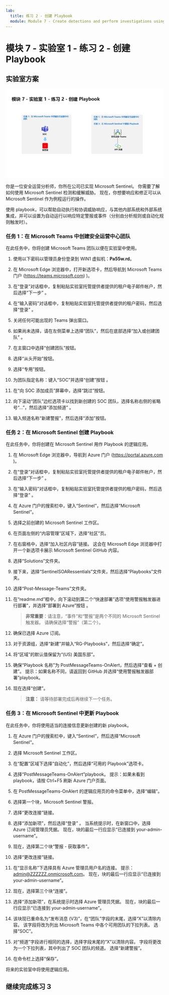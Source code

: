 ```yaml
---
lab:
  title: 练习 2 - 创建 Playbook
  module: Module 7 - Create detections and perform investigations using Microsoft Sentinel
---
```


# <a name="module-7---lab-1---exercise-2---create-a-playbook"></a>模块 7 - 实验室 1 - 练习 2 - 创建 Playbook

## <a name="lab-scenario"></a>实验室方案

![实验室概述。](../Media/SC-200-Lab_Diagrams_Mod7_L1_Ex2.png)

你是一位安全运营分析师，你所在公司已实现 Microsoft Sentinel。 你需要了解如何使用 Microsoft Sentinel 检测和缓解威胁。 现在，你想要响应和修正可以从 Microsoft Sentinel 作为例程运行的操作。

使用 playbook，可以帮助自动执行和协调威胁响应，与其他内部系统和外部系统集成，并可以设置为自动运行以响应特定警报或事件（分别由分析规则或自动化规则触发时）。 


### <a name="task-1-create-a-security-operations-center-team-in-microsoft-teams"></a>任务 1：在 Microsoft Teams 中创建安全运营中心团队

在此任务中，你将创建 Microsoft Teams 团队以便在实验室中使用。

1. 使用以下密码以管理员身份登录到 WIN1 虚拟机：**Pa55w.rd**。  

1. 在 Microsoft Edge 浏览器中，打开新选项卡，然后导航到 Microsoft Teams 门户 (https://teams.microsoft.com) )。

1. 在“登录”对话框中，复制粘贴实验室托管提供者提供的租户电子邮件帐户，然后选择“下一步”  。

1. 在“输入密码”对话框中，复制粘贴实验室托管提供者提供的租户密码，然后选择“登录”  。

1. 关闭任何可能出现的 Teams 弹出窗口。

1. 如果尚未选择，请在左侧菜单上选择“团队”，然后在底部选择“加入或创建团队” 。

1. 在主窗口中选择“创建团队”按钮。

1. 选择“从头开始”按钮。

1. 选择“专用”按钮。

1. 为团队指定名称：键入“SOC”并选择“创建”按钮 。

1. 在“向 SOC 添加成员”屏幕中，选择“跳过”按钮。 

1. 向下滚动“团队”边栏选项卡以找到新创建的 SOC 团队，选择名称右侧的省略号“...”，然后选择“添加频道” 。

1. 输入频道名称“新建警报”，然后选择“添加”按钮。


### <a name="task-2-create-a-playbook-in-microsoft-sentinel"></a>任务 2：在 Microsoft Sentinel 创建 Playbook

在此任务中，你将创建在 Microsoft Sentinel 用作 Playbook 的逻辑应用。

1. 在 Microsoft Edge 浏览器中，导航到 Azure 门户 (https://portal.azure.com )。

1. 在“登录”对话框中，复制粘贴实验室托管提供者提供的租户电子邮件帐户，然后选择“下一步”  。

1. 在“输入密码”对话框中，复制粘贴实验室托管提供者提供的租户密码，然后选择“登录”  。

1. 在 Azure 门户的搜索栏中，键入“Sentinel”，然后选择“Microsoft Sentinel”。

1. 选择之前创建的 Microsoft Sentinel 工作区。

1. 在页面左侧的“内容管理”区域下，选择“社区”页。

1. 在右窗格中，选择“加入社区内容”链接。 这会在 Microsoft Edge 浏览器中打开一个新选项卡展示 Microsoft Sentinel GitHub 内容。

1. 选择“Solutions”文件夹。

1. 接下来，选择“SentinelSOARessentials”文件夹，然后选择“Playbooks”文件夹。 

1. 选择“Post-Message-Teams”文件夹。

1. 在“readme.md”框中，向下滚动到第二个“快速部署”选项“使用警报触发器进行部署”，并选择“部署到 Azure”按钮 。  

    >**非常重要**：请注意，“事件”和“警报”是两个不同的 Microsoft Sentinel 触发器。 请确保选择“警报”（第二个）。

1. 确保已选择 Azure 订阅。

1. 对于资源组，选择“新建”并输入“RG-Playbooks”，然后选择“确定”。

1. 将“区域”的默认值保留为“(US) 美国东部”。

1. 确保“Playbook 名称”为 PostMessageTeams-OnAlert，然后选择“查看 + 创建”。 提示：如果名称不同，请返回到 GitHub 并选择“使用警报触发器部署”playbook。

1. 现在选择“创建”。 

    >**注意：** 请等待部署完成后再继续下一个任务。


### <a name="task-3-update-a-playbook-in-microsoft-sentinel"></a>任务 3：在 Microsoft Sentinel 中更新 Playbook

在此任务中，你将使用适当的连接信息更新创建的新 playbook。

1. 在 Azure 门户的搜索栏中，键入“Sentinel”，然后选择“Microsoft Sentinel”。

1. 选择 Microsoft Sentinel 工作区。

1. 在“配置”区域下选择“自动化”，然后选择“可用的 Playbook”选项卡。

1. 选择“PostMessageTeams-OnAlert”playbook。 提示：如果未看到 playbook，请按 Ctrl+F5 刷新 Azure 门户页面。

1. 在 PostMessageTeams-OnAlert 的逻辑应用页的命令菜单中，选择“编辑”。

1. 选择第一个块，Microsoft Sentinel 警报。

1. 选择“更改连接”链接。

1. 选择“添加新项”，然后选择“登录” 。 当系统提示时，在新窗口中，选择 Azure 订阅管理员凭据。 现在，块的最后一行应显示“已连接到 your-admin-username”。

1. 现在，选择第二个块“警报 - 获取事件”。

1. 选择“更改连接”链接。

1. 在“显示名称”下选择具有 Azure 管理员用户名的连接。 提示：admin@ZZZZZZ.onmicrosoft.com。 现在，块的最后一行应显示“已连接到 your-admin-username”。

1. 现在，选择第三个块“连接”。

1. 选择“添加新项”，在系统提示时选择 Azure 管理员凭据。 现在，块的最后一行应显示“已连接到 your-admin-username”。

1. 该块现已重命名为“发布消息 (V3)”，在“团队”字段的末尾，选择“X”以清除内容。 该字段将改为列出 Microsoft Teams 中各个可用团队的下拉列表。 选择“SOC”。

1. 对“频道”字段进行相同的选择，选择字段末尾的“X”以清除内容。 字段将更改为一个下拉列表，其中列出了 SOC 团队的频道。 选择“新建警报”。

1. 在命令栏上选择“保存”。

将来的实验室中将使用逻辑应用。

## <a name="proceed-to-exercise-3"></a>继续完成练习 3
